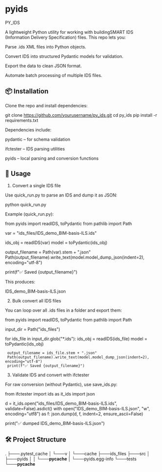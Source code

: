 # pyids

PY_IDS

A lightweight Python utility for working with buildingSMART IDS
 (Information Delivery Specification) files.
This repo lets you:

Parse .ids XML files into Python objects.

Convert IDS into structured Pydantic models for validation.

Export the data to clean JSON format.

Automate batch processing of multiple IDS files.

## 📦 Installation

 Clone the repo and install dependencies:
 
 git clone https://github.com/yourusername/py_ids.git
 cd py_ids
 pip install -r requirements.txt
 
 
 Dependencies include:
 
 pydantic
  – for schema validation
 
 ifctester
  – IDS parsing utilities
 
 pyids
  – local parsing and conversion functions

## 🚀 Usage
 1. Convert a single IDS file
 
 Use quick_run.py to parse an IDS and dump it as JSON:
 
 python quick_run.py
 
 
 Example (quick_run.py):
 
 from pyids import readIDS, toPydantic
 from pathlib import Path
 
 var = "ids_files/IDS_demo_BIM-basis-ILS.ids"
 
 ids_obj = readIDS(var)
 model = toPydantic(ids_obj)
 
 output_filename = Path(var).stem + ".json"
 Path(output_filename).write_text(model.model_dump_json(indent=2), encoding="utf-8")
 
 print(f"✅ Saved {output_filename}")
 
 
 This produces:
 
 IDS_demo_BIM-basis-ILS.json
 
 2. Bulk convert all IDS files
 
 You can loop over all .ids files in a folder and export them:
 
 from pyids import readIDS, toPydantic
 from pathlib import Path
 
 input_dir = Path("ids_files")
 
 for ids_file in input_dir.glob("*.ids"):
     ids_obj = readIDS(ids_file)
     model = toPydantic(ids_obj)
 
     output_filename = ids_file.stem + ".json"
     Path(output_filename).write_text(model.model_dump_json(indent=2), encoding="utf-8")
     print(f"✅ Saved {output_filename}")
 
 3. Validate IDS and convert with ifctester
 
 For raw conversion (without Pydantic), use save_ids.py:
 
 from ifctester import ids as it_ids
 import json
 
 d = it_ids.open("ids_files/IDS_demo_BIM-basis-ILS.ids", validate=False).asdict()
 with open("IDS_demo_BIM-basis-ILS.json", "w", encoding="utf8") as f:
     json.dump(d, f, indent=2, ensure_ascii=False)
 
 print("✅ dumped IDS_demo_BIM-basis-ILS.json")

## 🛠 Project Structure
 .
 ├───.pytest_cache
 │   └───v
 │       └───cache
 ├───ids_files
 ├───src
 │   ├───pyids
 │   │   └───__pycache__
 │   └───pyids.egg-info
 └───tests
     └───__pycache__
